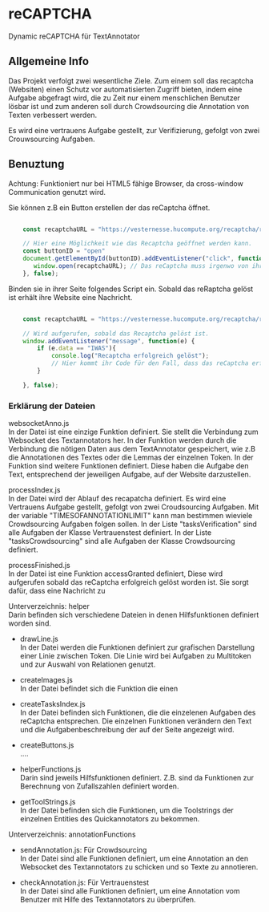 # reCAPTCHA
Dynamic reCAPTCHA für TextAnnotator

## Allgemeine Info

Das Projekt verfolgt zwei wesentliche Ziele.
Zum einem soll das recaptcha (Websiten) einen Schutz vor automatisierten Zugriff bieten, indem eine Aufgabe
abgefragt wird, die zu Zeit nur einem menschlichen Benutzer lösbar ist und zum anderen soll durch Crowdsourcing
die Annotation von Texten verbessert werden.

Es wird eine vertrauens Aufgabe gestellt, zur Verifizierung, gefolgt von zwei Crouwsourcing Aufgaben.

## Benuztung

Achtung: Funktioniert nur bei HTML5 fähige Browser, da cross-window Communication genutzt wird.

Sie können z.B ein Button erstellen der das reCaptcha öffnet.

```javascript

    const recaptchaURL = "https://vesternesse.hucompute.org/recaptcha/reCAPTCHA";

    // Hier eine Möglichkeit wie das Recaptcha geöffnet werden kann.
    const buttonID = "open"
    document.getElementById(buttonID).addEventListener("click", function(){
       window.open(recaptchaURL); // Das reCaptcha muss irgenwo von ihrer Seite aus geöffnet werden
    }, false);

```

Binden sie in ihrer Seite folgendes Script ein. 
Sobald das reRaptcha gelöst ist erhält ihre Website eine Nachricht.

```javascript

    const recaptchaURL = "https://vesternesse.hucompute.org/recaptcha/reCAPTCHA";

    // Wird aufgerufen, sobald das Recaptcha gelöst ist.
    window.addEventListener("message", function(e) {
        if (e.data == "IWAS"){
            console.log("Recaptcha erfolgreich gelöst");
            // Hier kommt ihr Code für den Fall, dass das reCaptcha erfolgreich gelöst worden ist.
        }

    }, false);

```


### Erklärung der Dateien

websocketAnno.js <br />
In der Datei ist eine einzige Funktion definiert. Sie stellt die Verbindung zum Websocket des Textannotators her. 
In der Funktion werden durch die Verbindung die nötigen Daten aus dem TextAnnotator gespeichert, 
wie z.B die Annotationen des Textes oder die Lemmas der einzelnen Token.
In der Funktion sind weitere Funktionen definiert. Diese haben die Aufgabe den Text, entsprechend der jeweiligen Aufgabe,
auf der Website darzustellen.


processIndex.js <br />
In der Datei wird der Ablauf des recapatcha definiert. Es wird eine Vertrauens Aufgabe gestellt, gefolgt von
zwei Croudsourcing Aufgaben. Mit der variable "TIMESOFANNOTATIONLIMIT" kann man bestimmen wieviele 
Crowdsourcing Aufgaben folgen sollen.
In der Liste "tasksVerification" sind alle Aufgaben der Klasse Vertrauenstest definiert.
In der Liste "tasksCrowdsourcing" sind alle Aufgaben der Klasse Crowdsourcing definiert.

processFinished.js <br />
In der Datei ist eine Funktion accessGranted definiert, Diese wird aufgerufen sobald das reCaptcha
erfolgreich gelöst worden ist.
Sie sorgt dafür, dass eine Nachricht zu

Unterverzeichnis: helper <br />
Darin befinden sich verschiedene Dateien in denen Hilfsfunktionen definiert worden sind.
* drawLine.js <br />
  In der Datei werden die Funktionen definiert zur grafischen Darstellung einer Linie zwischen Token.
  Die Linie wird bei Aufgaben zu Multitoken und zur Auswahl von Relationen genutzt.

* createImages.js <br />
In der Datei befindet sich die Funktion die einen 

* createTasksIndex.js <br />
In der Datei befinden sich Funktionen, die die einzelenen Aufgaben des reCaptcha entsprechen. 
Die einzelnen Funktionen verändern den Text und die Aufgabenbeschreibung der auf der Seite angezeigt
wird.
  
* createButtons.js <br />
....

* helperFunctions.js <br />
  Darin sind jeweils Hilfsfunktionen definiert. 
  Z.B. sind da Funktionen zur Berechnung von Zufallszahlen definiert worden.

* getToolStrings.js <br />
  In der Datei befinden sich die Funktionen, um die Toolstrings der einzelnen Entities des Quickannotators
  zu bekommen.

Unterverzeichnis: annotationFunctions
* sendAnnotation.js: Für Crowdsourcing <br />
  In der Datei sind alle Funktionen definiert, um eine Annotation an den Websocket des Textannotators
  zu schicken und so Texte zu annotieren.
  
* checkAnnotation.js: Für Vertrauenstest <br />
  In der Datei sind alle Funktionen definiert, um eine Annotation vom Benutzer mit Hilfe des Textannotators 
  zu überprüfen.




 